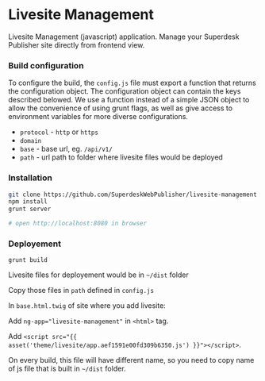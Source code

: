 # Livesite Management
Livesite Management (javascript) application. Manage your Superdesk Publisher site directly from frontend view.

### Build configuration

To configure the build, the `config.js` file must export a function that returns the configuration object. The configuration 
object can contain the keys described belowed. We use a function instead of a simple JSON object to allow the convenience of 
using grunt flags, as well as give access to environment variables for more diverse configurations.

- `protocol` - `http` or `https`
- `domain`
- `base` - base url, eg. `/api/v1/`
- `path` - url path to folder where livesite files would be deployed

### Installation
```sh
git clone https://github.com/SuperdeskWebPublisher/livesite-management
npm install
grunt server

# open http://localhost:8080 in browser
```

### Deployement

`grunt build`

Livesite files for deployement would be in `~/dist` folder

Copy those files in `path` defined in `config.js`

In `base.html.twig` of site where you add livesite:

Add `ng-app="livesite-management"` in `<html>` tag.

Add `<script src="{{ asset('theme/livesite/app.aef1591e00fd309b6350.js') }}"></script>`.

On every build, this file will have different name, so you need to copy name of js file that is built in `~/dist` folder.
